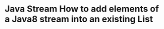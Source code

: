 Java Stream How to add elements of a Java8 stream into an existing List
=======================================================================

